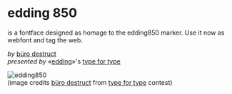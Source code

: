 edding 850
=============

is a fontface designed as homage to the edding850 marker. Use it now as webfont and tag the web.

*by* [büro destruct](http://www.burodestruct.net/bureaudestruct/home/index.html)  
*presented by* «[edding](http://edding.com)»'s [type for type](http://type-for-type.com)


![edding850](https://github.com/zoo2rock/edding850/raw/master/images/edding850-bd-elk.gif)  
(image credits [büro destruct](http://www.burodestruct.net/bureaudestruct/home/index.html) from [type for type](http://type-for-type.com/projekt-galerie/850/lopetz/2494/) contest)